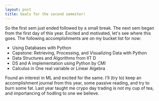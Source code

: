```yaml
---
layout: post
title: Goals for the second semester!
---
```


So the first sem just ended followed by a small break. The next sem began from the first day of this year. Excited and motivated, let's see where this goes. The following accomplishments are on my bucket list for now:

* Using Databases with Python
* Capstone: Retrieving, Processing, and Visualizing Data with Python
* Data Structures and Algorithms from IIT D
* DS and A implementation using Python by CMI
* Calculus in One real variable or Linear Algebra

Found an interest in ML and excited for the same. I'll (try to) keep an accomplishment journal from this year, some passive reading, and try to burn some fat. Last year taught me crypo day trading is not my cup of tea, and importancing of hodling to one we believe. 